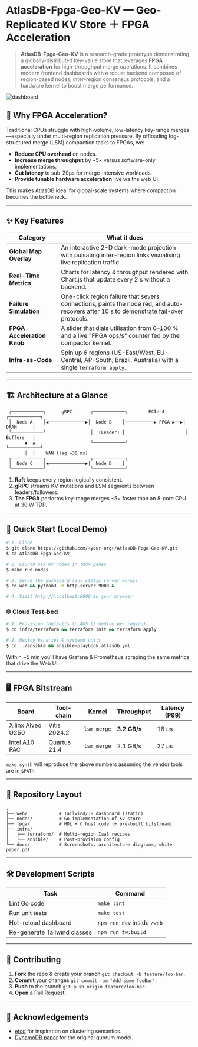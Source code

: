 # AtlasDB-Fpga-Geo-KV — Geo-Replicated KV Store ＋ FPGA Acceleration

> **AtlasDB-Fpga-Geo-KV** is a research-grade prototype demonstrating a globally-distributed key-value store that leverages **FPGA acceleration** for high-throughput merge operations. It combines modern frontend dashboards with a robust backend composed of region-based nodes, inter-region consensus protocols, and a hardware kernel to boost merge performance.

![dashboard](https://github.com/user-attachments/assets/1f4bdcf3-1ef4-437b-96f8-95b7a50c716e)


## 🚀 Why FPGA Acceleration?

Traditional CPUs struggle with high-volume, low-latency key-range merges—especially under multi-region replication pressure. By offloading log-structured merge (LSM) compaction tasks to FPGAs, we:

* **Reduce CPU overhead** on nodes.
* **Increase merge throughput** by \~5× versus software-only implementations.
* **Cut latency** to sub-20µs for merge-intensive workloads.
* **Provide tunable hardware acceleration** live via the web UI.

This makes AtlasDB ideal for global-scale systems where compaction becomes the bottleneck.

---

## ✨ Key Features

| Category                   | What it does                                                                                                                            |
| -------------------------- | --------------------------------------------------------------------------------------------------------------------------------------- |
| **Global Map Overlay**     | An interactive 2-D dark-mode projection with pulsating inter-region links visualising live replication traffic.                         |
| **Real-Time Metrics**      | Charts for latency & throughput rendered with Chart.js that update every 2 s without a backend.                                         |
| **Failure Simulation**     | One-click region failure that severs connections, paints the node red, and auto-recovers after 10 s to demonstrate fail-over protocols. |
| **FPGA Acceleration Knob** | A slider that dials utilisation from 0–100 % and a live "FPGA ops/s" counter fed by the compactor kernel.                               |
| **Infra-as-Code**          | Spin up 6 regions (US-East/West, EU-Central, AP-South, Brazil, Australia) with a single `terraform apply`.                              |

---

## 🏗️ Architecture at a Glance

```
 ┌────────────┐      gRPC       ┌────────────┐        PCIe-4       ┌────────────┐
 │  Node A    │◀──────────────▶│  Node B    │───────────▶ FPGA ▶──▶│  DRAM      │
 └────────────┘                 │  (Leader) │                       │  Buffers   │
       ▲  ▲                     └────────────┘                       └────────────┘
       │  │    WAN (lag ≈30 ms)
 ┌────────────┐                 ┌────────────┐
 │  Node C    │◀──────────────▶│  Node D    │
 └────────────┘                 └────────────┘
```

1. **Raft** keeps every region logically consistent.
2. **gRPC** streams KV mutations and LSM segments between leaders/followers.
3. **The FPGA** performs key-range merges \~5× faster than an 8-core CPU at 30 W TDP.

---

## 🚀 Quick Start (Local Demo)

```bash
# 1. Clone
$ git clone https://github.com/<your-org>/AtlasDB-Fpga-Geo-KV.git
$ cd AtlasDB-Fpga-Geo-KV

# 2. Launch six KV nodes in tmux panes
$ make run-nodes

# 3. Serve the dashboard (any static server works)
$ cd web && python3 -m http.server 9000 &

# 4. Visit http://localhost:9000 in your browser
```

### 🌐 Cloud Test-bed

```bash
# 1. Provision (defaults to AWS t3.medium per region)
$ cd infra/terraform && terraform init && terraform apply

# 2. Deploy binaries & systemd units
$ cd ../ansible && ansible-playbook atlasdb.yml
```

Within \~5 min you’ll have Grafana & Prometheus scraping the same metrics that drive the Web UI.

---

## 🖥️ FPGA Bitstream

| Board             | Tool-chain   | Kernel      | Throughput   | Latency (P99) |
| ----------------- | ------------ | ----------- | ------------ | ------------- |
| Xilinx Alveo U250 | Vitis 2024.2 | `lsm_merge` | **3.2 GB/s** | 18 µs         |
| Intel A10 PAC     | Quartus 21.4 | `lsm_merge` | 2.1 GB/s     | 27 µs         |

`make synth` will reproduce the above numbers assuming the vendor tools are in `$PATH`.

---

## 📂 Repository Layout

```
.
├── web/            # Tailwind/JS dashboard (static)
├── nodes/          # Go implementation of KV store
├── fpga/           # HDL + C host code (+ pre-built bitstream)
├── infra/
│   ├── terraform/  # Multi-region IaaS recipes
│   └── ansible/    # Post-provision config
└── docs/           # Screenshots, architecture diagrams, white-paper.pdf
```

---

## 🛠️ Development Scripts

| Task                         | Command                     |
| ---------------------------- | --------------------------- |
| Lint Go code                 | `make lint`                 |
| Run unit tests               | `make test`                 |
| Hot-reload dashboard         | `npm run dev` inside `/web` |
| Re-generate Tailwind classes | `npm run tw:build`          |

---

## 🤝 Contributing

1. **Fork** the repo & create your branch `git checkout -b feature/foo-bar`.
2. **Commit** your changes `git commit -am 'Add some fooBar'`.
3. **Push** to the branch `git push origin feature/foo-bar`.
4. **Open** a Pull Request.

---

## 🙏 Acknowledgements

* [etcd](https://github.com/etcd-io/etcd) for inspiration on clustering semantics.
* [DynamoDB paper](https://www.allthingsdistributed.com/2007/10/amazons_dynamodb.html) for the original quorum model.

